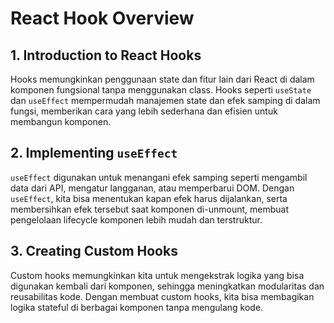# React Hook Overview

## 1. **Introduction to React Hooks**
Hooks memungkinkan penggunaan state dan fitur lain dari React di dalam komponen fungsional tanpa menggunakan class. Hooks seperti `useState` dan `useEffect` mempermudah manajemen state dan efek samping di dalam fungsi, memberikan cara yang lebih sederhana dan efisien untuk membangun komponen.

## 2. **Implementing `useEffect`**
`useEffect` digunakan untuk menangani efek samping seperti mengambil data dari API, mengatur langganan, atau memperbarui DOM. Dengan `useEffect`, kita bisa menentukan kapan efek harus dijalankan, serta membersihkan efek tersebut saat komponen di-unmount, membuat pengelolaan lifecycle komponen lebih mudah dan terstruktur.

## 3. **Creating Custom Hooks**
Custom hooks memungkinkan kita untuk mengekstrak logika yang bisa digunakan kembali dari komponen, sehingga meningkatkan modularitas dan reusabilitas kode. Dengan membuat custom hooks, kita bisa membagikan logika stateful di berbagai komponen tanpa mengulang kode.
